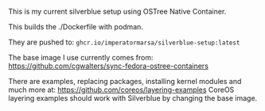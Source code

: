 This is my current silverblue setup using OSTree Native Container.

This builds the ./Dockerfile with podman.

They are pushed to:
`ghcr.io/imperatormarsa/silverblue-setup:latest`

The base image I use currently comes from:
https://github.com/cgwalters/sync-fedora-ostree-containers

There are examples, replacing packages, installing kernel modules and much more at:
https://github.com/coreos/layering-examples
CoreOS layering examples should work with Silverblue by changing the base image.

